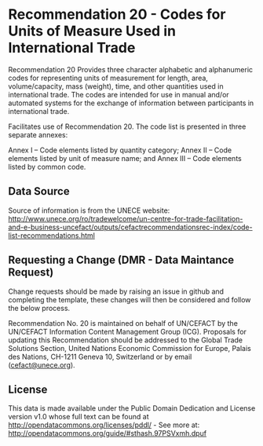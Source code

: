 # Recommendation 20 - Codes for Units of Measure Used in International Trade

Recommendation 20 Provides three character alphabetic and alphanumeric codes for representing units of measurement for length, area, volume/capacity, mass (weight), time, and other quantities used in international trade. The codes are intended for use in manual and/or automated systems for the exchange of information between participants in international trade.

Facilitates use of Recommendation 20. The code list is presented in three separate annexes:

Annex I – Code elements listed by quantity category;
Annex II – Code elements listed by unit of measure name; and
Annex III – Code elements listed by common code.

## Data Source

Source of information is from the UNECE website: http://www.unece.org/ro/tradewelcome/un-centre-for-trade-facilitation-and-e-business-uncefact/outputs/cefactrecommendationsrec-index/code-list-recommendations.html

## Requesting a Change (DMR - Data Maintance Request)

Change requests should be made by raising an issue in github and completing the template, these changes will then be considered and follow the below process.

Recommendation No. 20 is maintained on behalf of UN/CEFACT by the UN/CEFACT Information Content Management Group (ICG). Proposals for updating this Recommendation should be addressed to the Global Trade Solutions Section, United Nations Economic Commission for Europe, Palais des Nations, CH-1211 Geneva 10, Switzerland or by email (cefact@unece.org).

## License

This data is made available under the Public Domain Dedication and License version v1.0 whose full text can be found at http://opendatacommons.org/licenses/pddl/ - See more at: http://opendatacommons.org/guide/#sthash.97PSVxmh.dpuf
